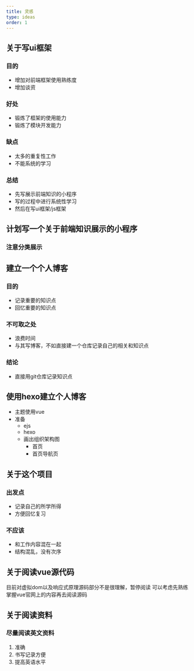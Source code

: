 ```yaml
---
title: 灵感
type: ideas
order: 1
---
```


## 关于写ui框架

### 目的

- 增加对前端框架使用熟练度
- 增加谈资

### 好处

- 锻炼了框架的使用能力
- 锻炼了模块开发能力

### 缺点

- 太多的重复性工作
- 不能系统的学习

### 总结
- 先写展示前端知识的小程序
- 写的过程中进行系统性学习
- 然后在写ui框架/js框架

## 计划写一个关于前端知识展示的小程序

### 注意分类展示

## 建立一个个人博客

### 目的

- 记录重要的知识点
- 回忆重要的知识点

### 不可取之处

- 浪费时间
- 与其写博客，不如直接建一个仓库记录自己的相关和知识点

### 结论

- 直接用git仓库记录知识点

## 使用hexo建立个人博客

- 主题使用vue
- 准备
    - ejs
    - hexo
    - 画出组织架构图
        - 首页
        - 首页导航页

## 关于这个项目

### 出发点

- 记录自己的所学所得
- 方便回忆复习

### 不应该

- 和工作内容混在一起
- 结构混乱，没有次序

## 关于阅读vue源代码

目前对虚拟dom以及响应式原理源码部分不是很理解，暂停阅读
可以考虑先熟练掌握vue官网上的内容再去阅读源码

## 关于阅读资料

### 尽量阅读英文资料

1. 准确
1. 书写记录方便
1. 提高英语水平
